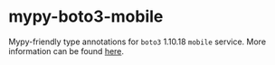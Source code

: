 # mypy-boto3-mobile

Mypy-friendly type annotations for `boto3` 1.10.18 `mobile` service.
More information can be found [here](https://github.com/vemel/mypy_boto3).